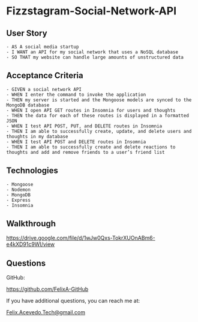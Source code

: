 # Fizzstagram-Social-Network-API

## User Story
```
- AS A social media startup
- I WANT an API for my social network that uses a NoSQL database
- SO THAT my website can handle large amounts of unstructured data
```

## Acceptance Criteria
```
- GIVEN a social network API
- WHEN I enter the command to invoke the application
- THEN my server is started and the Mongoose models are synced to the MongoDB database
- WHEN I open API GET routes in Insomnia for users and thoughts
- THEN the data for each of these routes is displayed in a formatted JSON
- WHEN I test API POST, PUT, and DELETE routes in Insomnia
- THEN I am able to successfully create, update, and delete users and thoughts in my database
- WHEN I test API POST and DELETE routes in Insomnia
- THEN I am able to successfully create and delete reactions to thoughts and add and remove friends to a user’s friend list
```

## Technologies
```
- Mongoose
- Nodemon
- MongoDB
- Express
- Insomnia
```

## Walkthrough

https://drive.google.com/file/d/1wJw0Qxs-TokrXUOnABm6-e4kXD91c9WI/view

## Questions

GitHub:

https://github.com/FelixA-GitHub

If you have additional questions, you can reach me at:

Felix.Acevedo.Tech@gmail.com
